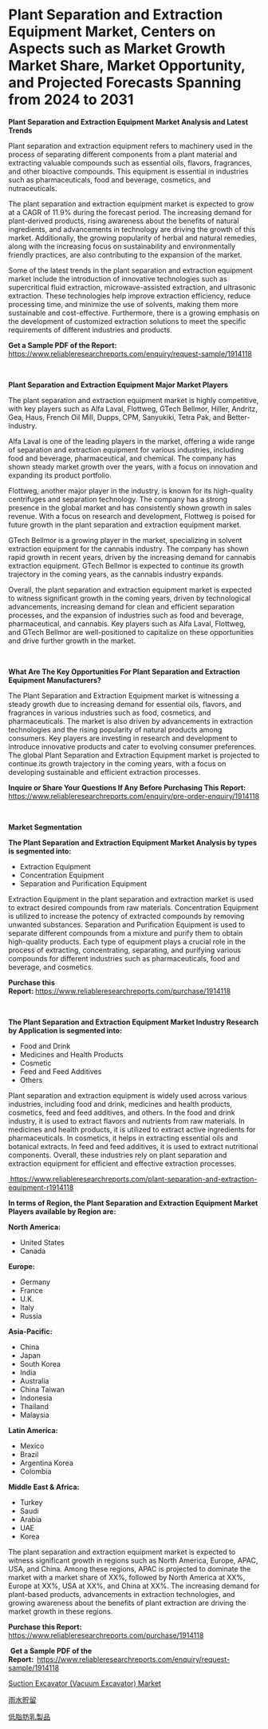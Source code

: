 <p><h1>Plant Separation and Extraction Equipment Market, Centers on Aspects such as Market Growth Market Share, Market Opportunity, and Projected Forecasts Spanning from 2024 to 2031</h1></p><p><strong>Plant Separation and Extraction Equipment Market Analysis and Latest Trends</strong></p>
<p><p>Plant separation and extraction equipment refers to machinery used in the process of separating different components from a plant material and extracting valuable compounds such as essential oils, flavors, fragrances, and other bioactive compounds. This equipment is essential in industries such as pharmaceuticals, food and beverage, cosmetics, and nutraceuticals.</p><p>The plant separation and extraction equipment market is expected to grow at a CAGR of 11.9% during the forecast period. The increasing demand for plant-derived products, rising awareness about the benefits of natural ingredients, and advancements in technology are driving the growth of this market. Additionally, the growing popularity of herbal and natural remedies, along with the increasing focus on sustainability and environmentally friendly practices, are also contributing to the expansion of the market.</p><p>Some of the latest trends in the plant separation and extraction equipment market include the introduction of innovative technologies such as supercritical fluid extraction, microwave-assisted extraction, and ultrasonic extraction. These technologies help improve extraction efficiency, reduce processing time, and minimize the use of solvents, making them more sustainable and cost-effective. Furthermore, there is a growing emphasis on the development of customized extraction solutions to meet the specific requirements of different industries and products.</p></p>
<p><strong>Get a Sample PDF of the Report:&nbsp;</strong> <a href="https://www.reliableresearchreports.com/enquiry/request-sample/1914118">https://www.reliableresearchreports.com/enquiry/request-sample/1914118</a></p>
<p>&nbsp;</p>
<p><strong>Plant Separation and Extraction Equipment Major Market Players</strong></p>
<p><p>The plant separation and extraction equipment market is highly competitive, with key players such as Alfa Laval, Flottweg, GTech Bellmor, Hiller, Andritz, Gea, Haus, French Oil Mill, Dupps, CPM, Sanyukiki, Tetra Pak, and Better-industry. </p><p>Alfa Laval is one of the leading players in the market, offering a wide range of separation and extraction equipment for various industries, including food and beverage, pharmaceutical, and chemical. The company has shown steady market growth over the years, with a focus on innovation and expanding its product portfolio.</p><p>Flottweg, another major player in the industry, is known for its high-quality centrifuges and separation technology. The company has a strong presence in the global market and has consistently shown growth in sales revenue. With a focus on research and development, Flottweg is poised for future growth in the plant separation and extraction equipment market.</p><p>GTech Bellmor is a growing player in the market, specializing in solvent extraction equipment for the cannabis industry. The company has shown rapid growth in recent years, driven by the increasing demand for cannabis extraction equipment. GTech Bellmor is expected to continue its growth trajectory in the coming years, as the cannabis industry expands.</p><p>Overall, the plant separation and extraction equipment market is expected to witness significant growth in the coming years, driven by technological advancements, increasing demand for clean and efficient separation processes, and the expansion of industries such as food and beverage, pharmaceutical, and cannabis. Key players such as Alfa Laval, Flottweg, and GTech Bellmor are well-positioned to capitalize on these opportunities and drive further growth in the market.</p></p>
<p>&nbsp;</p>
<p><strong>What Are The Key Opportunities For Plant Separation and Extraction Equipment Manufacturers?</strong></p>
<p><p>The Plant Separation and Extraction Equipment market is witnessing a steady growth due to increasing demand for essential oils, flavors, and fragrances in various industries such as food, cosmetics, and pharmaceuticals. The market is also driven by advancements in extraction technologies and the rising popularity of natural products among consumers. Key players are investing in research and development to introduce innovative products and cater to evolving consumer preferences. The global Plant Separation and Extraction Equipment market is projected to continue its growth trajectory in the coming years, with a focus on developing sustainable and efficient extraction processes.</p></p>
<p><strong>Inquire or Share Your Questions If Any Before Purchasing This Report:</strong> <a href="https://www.reliableresearchreports.com/enquiry/pre-order-enquiry/1914118">https://www.reliableresearchreports.com/enquiry/pre-order-enquiry/1914118</a></p>
<p>&nbsp;</p>
<p><strong>Market Segmentation</strong></p>
<p><strong>The Plant Separation and Extraction Equipment Market Analysis by types is segmented into:</strong></p>
<p><ul><li>Extraction Equipment</li><li>Concentration Equipment</li><li>Separation and Purification Equipment</li></ul></p>
<p><p>Extraction Equipment in the plant separation and extraction market is used to extract desired compounds from raw materials. Concentration Equipment is utilized to increase the potency of extracted compounds by removing unwanted substances. Separation and Purification Equipment is used to separate different compounds from a mixture and purify them to obtain high-quality products. Each type of equipment plays a crucial role in the process of extracting, concentrating, separating, and purifying various compounds for different industries such as pharmaceuticals, food and beverage, and cosmetics.</p></p>
<p><strong>Purchase this Report:&nbsp;</strong><a href="https://www.reliableresearchreports.com/purchase/1914118">https://www.reliableresearchreports.com/purchase/1914118</a></p>
<p>&nbsp;</p>
<p><strong>The Plant Separation and Extraction Equipment Market Industry Research by Application is segmented into:</strong></p>
<p><ul><li>Food and Drink</li><li>Medicines and Health Products</li><li>Cosmetic</li><li>Feed and Feed Additives</li><li>Others</li></ul></p>
<p><p>Plant separation and extraction equipment is widely used across various industries, including food and drink, medicines and health products, cosmetics, feed and feed additives, and others. In the food and drink industry, it is used to extract flavors and nutrients from raw materials. In medicines and health products, it is utilized to extract active ingredients for pharmaceuticals. In cosmetics, it helps in extracting essential oils and botanical extracts. In feed and feed additives, it is used to extract nutritional components. Overall, these industries rely on plant separation and extraction equipment for efficient and effective extraction processes.</p></p>
<p><a href="https://www.reliableresearchreports.com/plant-separation-and-extraction-equipment-r1914118">&nbsp;https://www.reliableresearchreports.com/plant-separation-and-extraction-equipment-r1914118</a></p>
<p><strong>In terms of Region, the Plant Separation and Extraction Equipment Market Players available by Region are:</strong></p>
<p>
    <p> <strong> North America: </strong>
        <ul>
            <li>United States</li>
            <li>Canada</li>
        </ul>
        </p> 
    <p> <strong> Europe: </strong>
        <ul>
            <li>Germany</li>
            <li>France</li>
            <li>U.K.</li>
            <li>Italy</li>
            <li>Russia</li>
        </ul>
        </p> 
    <p> <strong> Asia-Pacific: </strong>
        <ul>
            <li>China</li>
            <li>Japan</li>
            <li>South Korea</li>
            <li>India</li>
            <li>Australia</li>
            <li>China Taiwan</li>
            <li>Indonesia</li>
            <li>Thailand</li>
            <li>Malaysia</li>
        </ul>
        </p> 
    <p> <strong> Latin America: </strong>
        <ul>
            <li>Mexico</li>
            <li>Brazil</li>
            <li>Argentina Korea</li>
            <li>Colombia</li>
        </ul>
        </p> 
    <p> <strong> Middle East & Africa: </strong>
        <ul>
            <li>Turkey</li>
            <li>Saudi</li>
            <li>Arabia</li>
            <li>UAE</li>
            <li>Korea</li>
        </ul>
    </p>
    </p>
<p><p>The plant separation and extraction equipment market is expected to witness significant growth in regions such as North America, Europe, APAC, USA, and China. Among these regions, APAC is projected to dominate the market with a market share of XX%, followed by North America at XX%, Europe at XX%, USA at XX%, and China at XX%. The increasing demand for plant-based products, advancements in extraction technologies, and growing awareness about the benefits of plant extraction are driving the market growth in these regions.</p></p>
<p><strong>Purchase this Report: </strong><a href="https://www.reliableresearchreports.com/purchase/1914118">https://www.reliableresearchreports.com/purchase/1914118</a></p>
<p>&nbsp;<strong>Get a Sample PDF of the Report:&nbsp;&nbsp;</strong><a href="https://www.reliableresearchreports.com/enquiry/request-sample/1914118">https://www.reliableresearchreports.com/enquiry/request-sample/1914118</a></p>
<p><strong></strong></p>
<p><p><a href="https://github.com/brenzgnarento/Market-Research-Report-List-2/blob/main/suction-excavator-vacuum-excavator-market.md">Suction Excavator (Vacuum Excavator) Market</a></p><p><a href="https://github.com/deonnorth8/Market-Research-Report-List-1/blob/main/394223444984.md">雨水貯留</a></p><p><a href="https://github.com/hilmi-2a/Market-Research-Report-List-1/blob/main/233554748286.md">低脂肪乳製品</a></p></p>